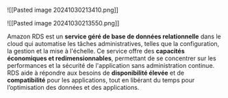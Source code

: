 
![[Pasted image 20241030213410.png]]


![[Pasted image 20241030213550.png]]


Amazon RDS est un **service géré de base de données relationnelle** dans le cloud qui automatise les tâches administratives, telles que la configuration, la gestion et la mise à l'échelle. Ce service offre des **capacités économiques et redimensionnables**, permettant de se concentrer sur les performances et la sécurité de l'application sans administration continue. RDS aide à répondre aux besoins de **disponibilité élevée** et de **compatibilité** pour les applications, tout en libérant du temps pour l’optimisation des données et des applications.
